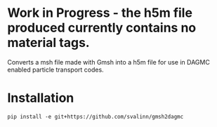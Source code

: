 # Work in Progress - the h5m file produced currently contains no material tags.

Converts a msh file made with Gmsh into a h5m file for use in DAGMC enabled
particle transport codes.

# Installation

```
pip install -e git+https://github.com/svalinn/gmsh2dagmc
```

